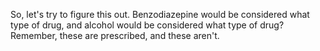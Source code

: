 So, let's try to figure this out. Benzodiazepine would be considered what type  of drug, and alcohol would be considered what type of drug? Remember, these are  prescribed, and these aren't.  